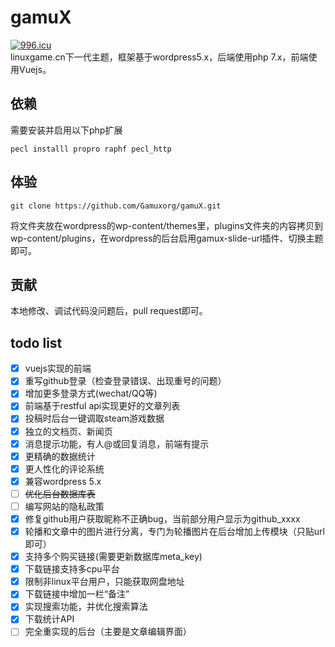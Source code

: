 # gamuX
[![996.icu](https://img.shields.io/badge/link-996.icu-red.svg)](https://996.icu)  
linuxgame.cn下一代主题，框架基于wordpress5.x，后端使用php 7.x，前端使用Vuejs。

## 依赖
需要安装并启用以下php扩展
```shell
pecl installl propro raphf pecl_http
```

## 体验

```shell
git clone https://github.com/Gamuxorg/gamuX.git
```

将文件夹放在wordpress的wp-content/themes里，plugins文件夹的内容拷贝到wp-content/plugins，在wordpress的后台启用gamux-slide-url插件、切换主题即可。

## 贡献

本地修改、调试代码没问题后，pull request即可。

## todo list

* [x] vuejs实现的前端
* [x] 重写github登录（检查登录错误、出现重号的问题）
* [x] 增加更多登录方式(wechat/QQ等)
* [x] 前端基于restful api实现更好的文章列表
* [x] 投稿时后台一键调取steam游戏数据
* [X] 独立的文档页、新闻页
* [X] 消息提示功能，有人@或回复消息，前端有提示
* [x] 更精确的数据统计
* [x] 更人性化的评论系统
* [x] 兼容wordpress 5.x
* [ ] ~~优化后台数据库表~~
* [ ] 编写网站的隐私政策
* [x] 修复github用户获取昵称不正确bug，当前部分用户显示为github_xxxx
* [x] 轮播和文章中的图片进行分离，专门为轮播图片在后台增加上传模块（只贴url即可）
* [x] 支持多个购买链接(需要更新数据库meta_key)
* [x] 下载链接支持多cpu平台
* [x] 限制非linux平台用户，只能获取网盘地址
* [x] 下载链接中增加一栏“备注”
* [x] 实现搜索功能，并优化搜索算法
* [x] 下载统计API
* [ ] 完全重实现的后台（主要是文章编辑界面）
